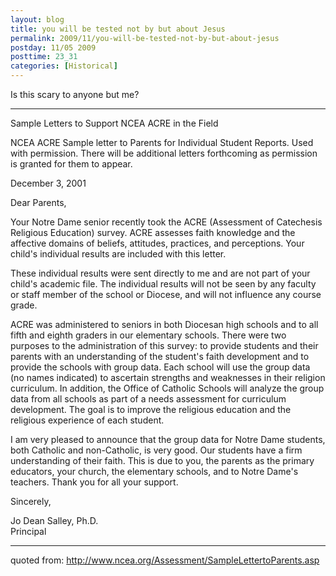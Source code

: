 ```yaml
---
layout: blog
title: you will be tested not by but about Jesus
permalink: 2009/11/you-will-be-tested-not-by-but-about-jesus
postday: 11/05 2009
posttime: 23_31
categories: [Historical]
---
```


<p>Is this scary to anyone but me?</p>
<hr />
<p>Sample Letters to Support NCEA ACRE in the Field</p>
<p>NCEA ACRE Sample letter to Parents for Individual Student Reports. Used with permission. There will be additional letters forthcoming as permission is granted for them to appear.</p>
<p>December 3, 2001</p>
<p>Dear Parents,</p>
<p>Your Notre Dame senior recently took the ACRE (Assessment of Catechesis Religious Education) survey. ACRE assesses faith knowledge and the affective domains of beliefs, attitudes, practices, and perceptions. Your child's individual results are included with this letter.</p>
<p>These individual results were sent directly to me and are not part of your child's academic file. The individual results will not be seen by any faculty or staff member of the school or Diocese, and will not influence any course grade.</p>
<p>ACRE was administered to seniors in both Diocesan high schools and to all fifth and eighth graders in our elementary schools. There were two purposes to the administration of this survey: to provide students and their parents with an understanding of the student's faith development and to provide the schools with group data. Each school will use the group data (no names indicated) to ascertain strengths and weaknesses in their religion curriculum. In addition, the Office of Catholic Schools will analyze the group data from all schools as part of a needs assessment for curriculum development. The goal is to improve the religious education and the religious experience of each student.</p>
<p>I am very pleased to announce that the group data for Notre Dame students, both Catholic and non-Catholic, is very good. Our students have a firm understanding of their faith. This is due to you, the parents as the primary educators, your church, the elementary schools, and to Notre Dame's teachers. Thank you for all your support.</p>
<p>Sincerely,</p>
<p>Jo Dean Salley, Ph.D.<br />
Principal</p>
<hr />
<p>quoted from: <a href="http://www.ncea.org/Assessment/SampleLettertoParents.asp" title="http://www.ncea.org/Assessment/SampleLettertoParents.asp">http://www.ncea.org/Assessment/SampleLettertoParents.asp</a></p>

